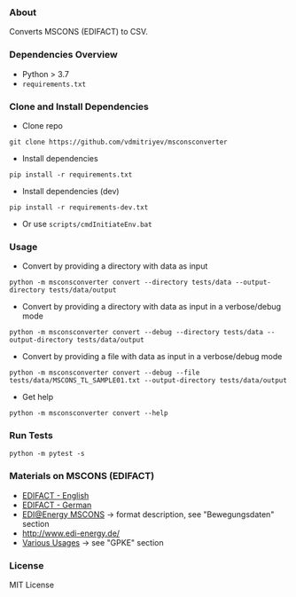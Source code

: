 ### About

Converts MSCONS (EDIFACT) to CSV.

### Dependencies Overview

* Python > 3.7
* ```requirements.txt```

### Clone and Install Dependencies
* Clone repo
```
git clone https://github.com/vdmitriyev/msconsconverter
```
* Install dependencies
```
pip install -r requirements.txt
```
* Install dependencies (dev)
```
pip install -r requirements-dev.txt
```
* Or use ```scripts/cmdInitiateEnv.bat```

### Usage

* Convert by providing a directory with data as input
```
python -m msconsconverter convert --directory tests/data --output-directory tests/data/output 
```
* Convert by providing a directory with data as input in a verbose/debug mode
```
python -m msconsconverter convert --debug --directory tests/data --output-directory tests/data/output 
```
* Convert by providing a file with data as input in a verbose/debug mode
```
python -m msconsconverter convert --debug --file tests/data/MSCONS_TL_SAMPLE01.txt --output-directory tests/data/output
```
* Get help
```
python -m msconsconverter convert --help
```

### Run Tests

```
python -m pytest -s
```


### Materials on MSCONS (EDIFACT)

* [EDIFACT - English](https://en.wikipedia.org/wiki/EDIFACT)
* [EDIFACT - German](https://de.wikipedia.org/wiki/EDIFACT)
* [EDI@Energy MSCONS](https://www.edi-energy.de/index.php?id=38) -> format description, see "Bewegungsdaten" section
* http://www.edi-energy.de/
* [Various Usages](https://www.bundesnetzagentur.de/DE/Service-Funktionen/Beschlusskammern/Beschlusskammer6/BK6_31_GPKE_und_GeLiGas/BK6_GPKE_undGeLi_Gas_node.html) -> see "GPKE" section


### License

MIT License